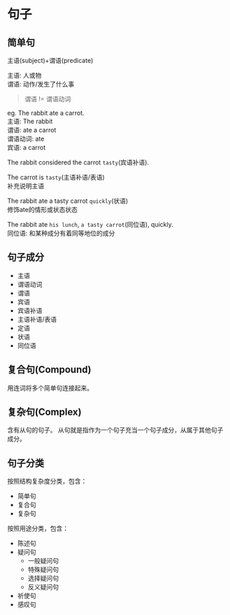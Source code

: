 # 句子
## 简单句
主语(subject)+谓语(predicate)

主语: 人或物<br>
谓语: 动作/发生了什么事<br>

> 谓语 != 谓语动词

eg. The rabbit ate a carrot.<br>
主语: The rabbit<br>
谓语: ate a carrot<br>
谓语动词: ate<br>
宾语: a carrot

The rabbit considered the carrot `tasty`(宾语补语).

The carrot is `tasty`(主语补语/表语)<br>
补充说明主语

The rabbit ate a tasty carrot `quickly`(状语)<br>
修饰ate的情形或状态状态

The rabbit ate `his lunch`, `a tasty carrot`(同位语), quickly.<br>
同位语: 和某种成分有着同等地位的成分

## 句子成分
* 主语
* 谓语动词
* 谓语
* 宾语
* 宾语补语
* 主语补语/表语
* 定语
* 状语
* 同位语

## 复合句(Compound)
用连词将多个简单句连接起来。

## 复杂句(Complex)
含有从句的句子。
从句就是指作为一个句子充当一个句子成分，从属于其他句子成分。

## 句子分类
按照结构复杂度分类，包含：
* 简单句
* 复合句
* 复杂句

按照用途分类，包含：
* 陈述句
* 疑问句
  * 一般疑问句
  * 特殊疑问句
  * 选择疑问句
  * 反义疑问句
* 祈使句
* 感叹句
